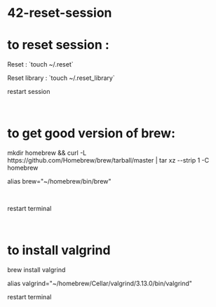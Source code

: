 # 42-reset-session

<h1>to reset session :</h1>
  <p>Reset : `touch ~/.reset`</p>
  <p>Reset library : `touch ~/.reset_library`</p>
  <p>restart session<p></br>

<h1>to get good version of brew:</h1>
  <p>mkdir homebrew && curl -L https://github.com/Homebrew/brew/tarball/master | tar xz --strip 1 -C homebrew</p>
  <p>alias brew="~/homebrew/bin/brew"</p></br>
   <p>restart terminal<p></br>
  
<h1>to install valgrind</h1>
  <p>brew install valgrind</p>
  <p>alias valgrind="~/homebrew/Cellar/valgrind/3.13.0/bin/valgrind"</p>
   <p>restart terminal<p></br>
